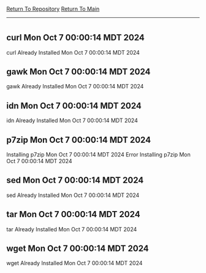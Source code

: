 [Return To Repository](https://github.com/DigitalWarrior/piholeparser/)
[Return To Main](https://github.com/DigitalWarrior/piholeparser/blob/master/RecentRunLogs/Mainlog.md)
____________________________________
# 
## curl Mon Oct  7 00:00:14 MDT 2024
curl Already Installed Mon Oct  7 00:00:14 MDT 2024
## gawk Mon Oct  7 00:00:14 MDT 2024
gawk Already Installed Mon Oct  7 00:00:14 MDT 2024
## idn Mon Oct  7 00:00:14 MDT 2024
idn Already Installed Mon Oct  7 00:00:14 MDT 2024
## p7zip Mon Oct  7 00:00:14 MDT 2024
Installing p7zip Mon Oct  7 00:00:14 MDT 2024
Error Installing p7zip Mon Oct  7 00:00:14 MDT 2024
## sed Mon Oct  7 00:00:14 MDT 2024
sed Already Installed Mon Oct  7 00:00:14 MDT 2024
## tar Mon Oct  7 00:00:14 MDT 2024
tar Already Installed Mon Oct  7 00:00:14 MDT 2024
## wget Mon Oct  7 00:00:14 MDT 2024
wget Already Installed Mon Oct  7 00:00:14 MDT 2024
